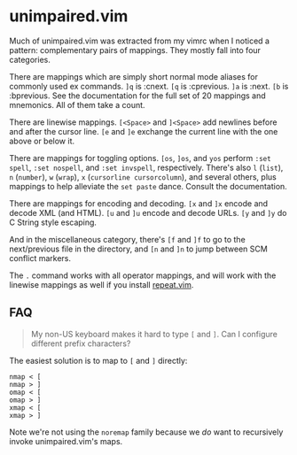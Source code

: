 # unimpaired.vim

Much of unimpaired.vim was extracted from my vimrc when I noticed a
pattern: complementary pairs of mappings.  They mostly fall into four
categories.

There are mappings which are simply short normal mode aliases for
commonly used ex commands. `]q` is :cnext. `[q` is :cprevious. `]a` is
:next.  `[b` is :bprevious.  See the documentation for the full set of
20 mappings and mnemonics.  All of them take a count.

There are linewise mappings. `[<Space>` and `]<Space>` add newlines
before and after the cursor line. `[e` and `]e` exchange the current
line with the one above or below it.

There are mappings for toggling options. `[os`, `]os`, and `yos` perform
`:set spell`, `:set nospell`, and `:set invspell`, respectively.  There's also
`l` (`list`), `n` (`number`), `w` (`wrap`), `x` (`cursorline cursorcolumn`),
and several others, plus mappings to help alleviate the `set paste` dance.
Consult the documentation.

There are mappings for encoding and decoding. `[x` and `]x` encode and
decode XML (and HTML). `[u` and `]u` encode and decode URLs. `[y` and
`]y` do C String style escaping.

And in the miscellaneous category, there's `[f` and `]f` to go to the
next/previous file in the directory, and `[n` and `]n` to jump between
SCM conflict markers.

The `.` command works with all operator mappings, and will work with the
linewise mappings as well if you install
[repeat.vim](https://github.com/tpope/vim-repeat).

## FAQ

> My non-US keyboard makes it hard to type `[` and `]`.  Can I configure
> different prefix characters?

The easiest solution is to map to `[` and `]` directly:

    nmap < [
    nmap > ]
    omap < [
    omap > ]
    xmap < [
    xmap > ]

Note we're not using the `noremap` family because we *do* want to recursively
invoke unimpaired.vim's maps.
